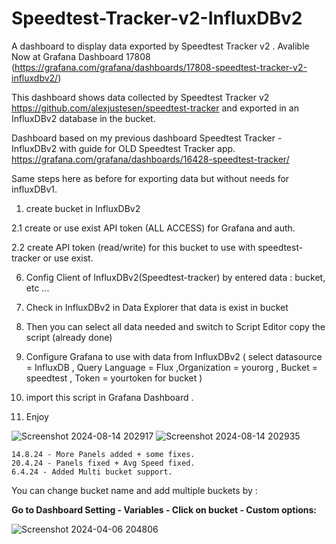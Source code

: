 # Speedtest-Tracker-v2-InfluxDBv2

A dashboard to display data exported by Speedtest Tracker v2 . Avalible Now at Grafana Dashboard 17808
(https://grafana.com/grafana/dashboards/17808-speedtest-tracker-v2-influxdbv2/)

This dashboard shows data collected by Speedtest Tracker v2 https://github.com/alexjustesen/speedtest-tracker and exported in an InfluxDBv2 database in the bucket.

Dashboard based on my previous dashboard Speedtest Tracker - InfluxDBv2 with guide for OLD Speedtest Tracker app. https://grafana.com/grafana/dashboards/16428-speedtest-tracker/

Same steps here as before for exporting data but without needs for influxDBv1.

1. create bucket in InfluxDBv2

2.1 create or use exist API token (ALL ACCESS) for Grafana and auth.

2.2 create API token (read/write) for this bucket to use with speedtest-tracker or use exist.

6. Config Client of InfluxDBv2(Speedtest-tracker) by entered data : bucket, etc ...

7. Check in InfluxDBv2 in Data Explorer that data is exist in bucket

8. Then you can select all data needed and switch to Script Editor copy the script (already done)

9. Configure Grafana to use with data from InfluxDBv2 ( select datasource = InfluxDB , Query Language = Flux  ,Organization = yourorg , Bucket = speedtest , Token = yourtoken for bucket )

10. import this script in Grafana Dashboard .

11. Enjoy

![Screenshot 2024-08-14 202917](https://github.com/user-attachments/assets/aab1ed25-2e70-4486-b540-4da6306418b6)
![Screenshot 2024-08-14 202935](https://github.com/user-attachments/assets/37685a7d-9d58-4987-a4dd-2ebeabaebc49)

``` 14.8.24 - More Panels added + some fixes. ```<br>
``` 20.4.24 - Panels fixed + Avg Speed fixed. ```<br>
``` 6.4.24 - Added Multi bucket support. ```<br>

 You can change bucket name and add multiple buckets by : 

 <b>Go to Dashboard Setting - Variables - Click on bucket - Custom options:</b>
 
![Screenshot 2024-04-06 204806](https://github.com/masterwishx/Speedtest-Tracker-v2-InfluxDBv2/assets/28630321/808c1b36-71dc-4669-8014-6aac6ebfd85b)


 
